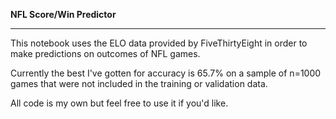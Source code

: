 **NFL Score/Win Predictor**

---------------------------------------

This notebook uses the ELO data provided by FiveThirtyEight in order to make predictions on outcomes of NFL games.

Currently the best I've gotten for accuracy is 65.7% on a sample of n=1000 games that were not included in the training or validation data.

All code is my own but feel free to use it if you'd like.
